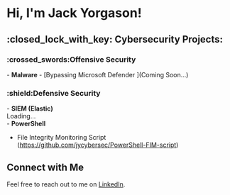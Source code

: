 <h1>Hi, I'm Jack Yorgason! <br/></h1>

<h2>:closed_lock_with_key: Cybersecurity Projects:</h2>

<h3>:crossed_swords:Offensive Security</h3>
- <b>Malware</b>
  - [Bypassing Microsoft Defender ](Coming Soon...)

<h3>:shield:Defensive Security</h3>
- <b>SIEM (Elastic)</b> </br> Loading... </br>
- <b>PowerShell</b>

  - File Integrity Monitoring Script (https://github.com/jycybersec/PowerShell-FIM-script)

## Connect with Me
Feel free to reach out to me on [LinkedIn](https://www.linkedin.com/in/jack-yorgason-21940a24a/%29).


